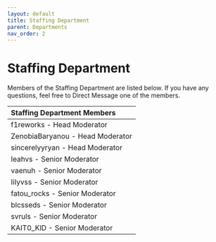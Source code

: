 ```yaml
---
layout: default
title: Staffing Department
parent: Departments
nav_order: 2
---
```


# Staffing Department
Members of the Staffing Department are listed below. If you have any questions, feel free to Direct Message one of the members.

| Staffing Department Members      | 
|:-------------|
| f1reworks - Head Moderator |
| ZenobiaBaryanou - Head Moderator |
| sincerelyyryan - Head Moderator |
| Ieahvs - Senior Moderator |
| vaenuh - Senior Moderator |
| IiIyvss - Senior Moderator |
| fatou_rocks - Senior Moderator |
| blcsseds - Senior Moderator |
| svruls - Senior Moderator |
| KAIT0_KlD - Senior Moderator |

